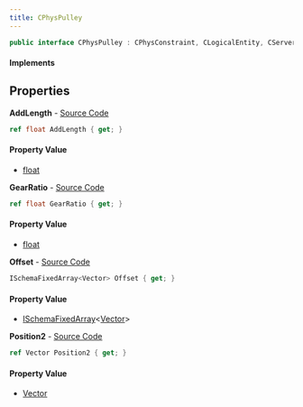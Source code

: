 ```yaml
---
title: CPhysPulley
---
```


```csharp
public interface CPhysPulley : CPhysConstraint, CLogicalEntity, CServerOnlyEntity, CBaseEntity, CEntityInstance, ISchemaClass<CEntityInstance>, ISchemaClass<CBaseEntity>, ISchemaClass<CServerOnlyEntity>, ISchemaClass<CLogicalEntity>, ISchemaClass<CPhysConstraint>, ISchemaClass<CPhysPulley>, ISchemaField, ISchemaClass, INativeHandle
```

#### Implements

## Properties

**AddLength** - [Source Code](https://github.com/swiftly-solution/swiftlys2/blob/master/managed/src/SwiftlyS2.Generated/Schemas/Interfaces/CPhysPulley.cs#L20)

```csharp
ref float AddLength { get; }
```

#### Property Value

- [float](https://learn.microsoft.com/dotnet/api/system.single)

**GearRatio** - [Source Code](https://github.com/swiftly-solution/swiftlys2/blob/master/managed/src/SwiftlyS2.Generated/Schemas/Interfaces/CPhysPulley.cs#L22)

```csharp
ref float GearRatio { get; }
```

#### Property Value

- [float](https://learn.microsoft.com/dotnet/api/system.single)

**Offset** - [Source Code](https://github.com/swiftly-solution/swiftlys2/blob/master/managed/src/SwiftlyS2.Generated/Schemas/Interfaces/CPhysPulley.cs#L18)

```csharp
ISchemaFixedArray<Vector> Offset { get; }
```

#### Property Value

- [ISchemaFixedArray](/docs/api/shared/schemas/ischemafixedarray-1)<[Vector](/docs/api/shared/natives/vector)>

**Position2** - [Source Code](https://github.com/swiftly-solution/swiftlys2/blob/master/managed/src/SwiftlyS2.Generated/Schemas/Interfaces/CPhysPulley.cs#L16)

```csharp
ref Vector Position2 { get; }
```

#### Property Value

- [Vector](/docs/api/shared/natives/vector)

